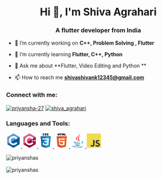 <h1 align="center">Hi 👋, I'm Shiva Agrahari</h1>
<h3 align="center">A flutter developer from India</h3>

- 🔭 I’m currently working on **C++, Problem Solving , Flutter**

- 🌱 I’m currently learning **Flutter, C++, Python**

- 💬 Ask me about **Flutter, Video Editing and Python **

- 📫 How to reach me **shivashivank12345@gmail.com**

<h3 align="left">Connect with me:</h3>
<p align="left">
<a href="https://linkedin.com/in/shiva-agrahari" target="blank"><img align="center" src="https://raw.githubusercontent.com/rahuldkjain/github-profile-readme-generator/master/src/images/icons/Social/linked-in-alt.svg" alt="priyansha-27" height="30" width="40" /></a>
<a href="https://www.codechef.com/users/shivaag04" target="blank"><img align="center" src="https://storage.googleapis.com/kaggle-datasets-images/445/913/949f040bfb8ac14b4271103795b31797/dataset-card.png" alt="shiva_agrahari" height="30" width="40" /></a>
</p>

<h3 align="left">Languages and Tools:</h3>
<p align="left"> <a href="https://www.cprogramming.com/" target="_blank"> <img src="https://raw.githubusercontent.com/devicons/devicon/master/icons/c/c-original.svg" alt="c" width="40" height="40"/> </a> <a href="https://www.w3schools.com/cpp/" target="_blank"> <img src="https://raw.githubusercontent.com/devicons/devicon/master/icons/cplusplus/cplusplus-original.svg" alt="cplusplus" width="40" height="40"/> </a> <a href="https://www.w3schools.com/css/" target="_blank"> <img src="https://raw.githubusercontent.com/devicons/devicon/master/icons/css3/css3-original-wordmark.svg" alt="css3" width="40" height="40"/> </a> <a href="https://www.w3.org/html/" target="_blank"> <img src="https://raw.githubusercontent.com/devicons/devicon/master/icons/html5/html5-original-wordmark.svg" alt="html5" width="40" height="40"/> </a> <a href="https://www.java.com" target="_blank"> <img src="https://raw.githubusercontent.com/devicons/devicon/master/icons/java/java-original.svg" alt="java" width="40" height="40"/> </a> <a href="https://developer.mozilla.org/en-US/docs/Web/JavaScript" target="_blank"> <img src="https://raw.githubusercontent.com/devicons/devicon/master/icons/javascript/javascript-original.svg" alt="javascript" width="40" height="40"/> </a> </p>

<p><img align="center" src="https://github-readme-stats.vercel.app/api/top-langs?username=priyanshas&show_icons=true&locale=en&layout=compact" alt="priyanshas" /></p>

<p><img align="center" src="https://github-readme-streak-stats.herokuapp.com/?user=priyanshas&" alt="priyanshas" /></p>
